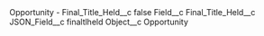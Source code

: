 <?xml version="1.0" encoding="UTF-8"?>
<CustomMetadata xmlns="http://soap.sforce.com/2006/04/metadata" xmlns:xsi="http://www.w3.org/2001/XMLSchema-instance" xmlns:xsd="http://www.w3.org/2001/XMLSchema">
    <label>Opportunity - Final_Title_Held__c</label>
    <protected>false</protected>
    <values>
        <field>Field__c</field>
        <value xsi:type="xsd:string">Final_Title_Held__c</value>
    </values>
    <values>
        <field>JSON_Field__c</field>
        <value xsi:type="xsd:string">finaltlheld</value>
    </values>
    <values>
        <field>Object__c</field>
        <value xsi:type="xsd:string">Opportunity</value>
    </values>
</CustomMetadata>
